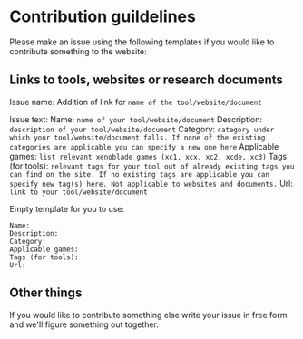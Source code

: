 # Contribution guildelines
Please make an issue using the following templates if you would like to contribute something to the website:

## Links to tools, websites or research documents
Issue name: Addition of link for `name of the tool/website/document`

Issue text:
Name: `name of your tool/website/document`
Description: `description of your tool/website/document`
Category: `category under which your tool/website/document falls. If none of the existing categories are applicable you can specify a new one here`
Applicable games: `list relevant xenoblade games (xc1, xcx, xc2, xcde, xc3)`
Tags (for tools): `relevant tags for your tool out of already existing tags you can find on the site. If no existing tags are applicable you can specify new tag(s) here. Not applicable to websites and documents.`
Url: `link to your tool/website/document`

Empty template for you to use:
```
Name:
Description:
Category:
Applicable games:
Tags (for tools):
Url:
```

## Other things
If you would like to contribute something else write your issue in free form and we'll figure something out together.